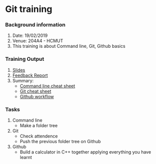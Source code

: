 # Git training

### Background information
1. Date: 19/02/2019
1. Venue: 204A4 - HCMUT
1. This training is about Command line, Git, Github basics

### Training Output
1. [Slides](https://docs.google.com/presentation/d/1ty7IH7IoLaKAfLkPaIU1yQXCcZ6UG-PGIatO18-uACY/edit?usp=sharing)
1. [Feedback Report](https://drive.google.com/file/d/1hwibYr2-mti-TCW-ETssuAFeBYR0Nf8-/view?usp=sharing) 
1. Summary:
    * [Command line cheat sheet](https://bit.ly/2isLDn0)
    * [Git cheat sheet](https://bit.ly/1ZThI5I)
    * [Github workflow](https://guides.github.com/introduction/flow/)
    
### Tasks
1. Command line
    * Make a folder tree
1. Git
    * Check attendence
    * Push the previous folder tree on Github
1. Github
    * Build a calculator in C++ together applying everything you have learnt
